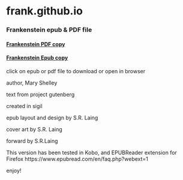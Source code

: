 # frank.github.io
### Frankenstein epub & PDF file

#### [Frankenstein PDF copy](https://github.com/slaing77/frank.github.io/blob/main/Frankenstein-SRL.pdf)
#### [Frankenstein Epub copy](https://github.com/slaing77/frank.github.io/raw/main/frankenstein.epub)

click on epub or pdf file to download or open in browser
<p>author, Mary Shelley</p>
<p>text from project gutenberg</p>
<p>created in sigil</p>
<p>epub layout and design by S.R. Laing</p>
<p>cover art by S.R. Laing</p>
<p>forward by S.R.Laing </p>
<p>This version has been tested in Kobo, and EPUBReader extension for Firefox
  https://www.epubread.com/en/faq.php?webext=1
<p> enjoy!</p>
